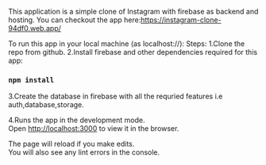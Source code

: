 This application is a simple clone of Instagram with firebase as backend and hosting.
You can checkout the app here:https://instagram-clone-94df0.web.app/

To run this app in your local machine (as localhost://):
Steps:
1.Clone the repo from github.
2.Install firebase and other dependencies required for this app:
### `npm install`
3.Create the database in firebase with all the requried features i.e
auth,database,storage.

4.Runs the app in the development mode.<br />
Open [http://localhost:3000](http://localhost:3000) to view it in the browser.

The page will reload if you make edits.<br />
You will also see any lint errors in the console.

